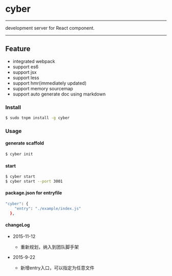 # cyber
---

development server for React component.

----

## Feature

- integrated webpack
- support es6
- support jsx
- support less
- support hmr(immediately updated)
- support memory sourcemap
- support auto generate doc using markdown

### Install

```bash
$ sudo tnpm install -g cyber
```

### Usage

#### generate scaffold

```bash
$ cyber init
```

#### start
```bash
$ cyber start
$ cyber start --port 3001
```
#### package.json for entryfile

```bash
"cyber": {
    "entry": "./example/index.js"
  },
```

#### changeLog
* 2015-11-12
    * 重新规划，纳入到团队脚手架

* 2015-9-22
    * 新增entry入口，可以指定为任意文件